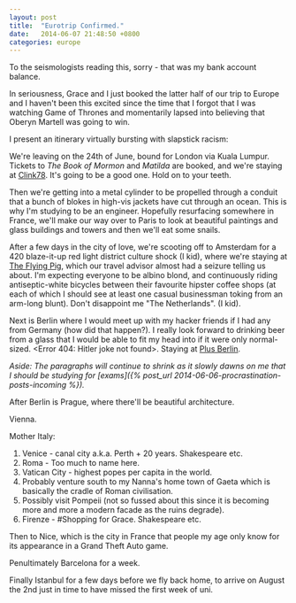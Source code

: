 ```yaml
---
layout: post
title:  "Eurotrip Confirmed."
date:   2014-06-07 21:48:50 +0800
categories: europe
---
```


To the seismologists reading this, sorry - that was my bank account balance.

In seriousness, Grace and I just booked the latter half of our trip to Europe and I haven't been this excited since the time that I forgot that I was watching Game of Thrones and momentarily lapsed into believing that Oberyn Martell was going to win.

I present an itinerary virtually bursting with slapstick racism:

We're leaving on the 24th of June, bound for London via Kuala Lumpur. Tickets to *The Book of Mormon* and *Matilda* are booked, and we're staying at [Clink78](http://www.clinkhostels.com/london/backpacker-hostels/clink78). It's going to be a good one. Hold on to your teeth.

Then we're getting into a metal cylinder to be propelled through a conduit that a bunch of blokes in high-vis jackets have cut through an ocean. This is why I'm studying to be an engineer. Hopefully resurfacing somewhere in France, we'll make our way over to Paris to look at beautiful paintings and glass buildings and towers and then we'll eat some snails.

After a few days in the city of love, we're scooting off to Amsterdam for a 420 blaze-it-up red light district culture shock (I kid), where we're staying at [The Flying Pig](http://www.flyingpig.nl/), which our travel advisor almost had a seizure telling us about. I'm expecting everyone to be albino blond, and continuously riding antiseptic-white bicycles between their favourite hipster coffee shops (at each of which I should see at least one casual businessman toking from an arm-long blunt). Don't disappoint me "The Netherlands". (I kid).

Next is Berlin where I would meet up with my hacker friends if I had any from Germany (how did that happen?). I really look forward to drinking beer from a glass that I would be able to fit my head into if it were only normal-sized. <Error 404: Hitler joke not found>. Staying at [Plus Berlin](http://www.plushostels.com/plusberlin).

*Aside: The paragraphs will continue to shrink as it slowly dawns on me that I should be studying for [exams]({% post_url 2014-06-06-procrastination-posts-incoming %}).*

After Berlin is Prague, where there'll be beautiful architecture.

Vienna.

Mother Italy:

1. Venice - canal city a.k.a. Perth + 20 years. Shakespeare etc.
2. Roma - Too much to name here.
3. Vatican City - highest popes per capita in the world.
4. Probably venture south to my Nanna's home town of Gaeta which is basically the cradle of Roman civilisation.
5. Possibly visit Pompeii (not so fussed about this since it is becoming more and more a modern facade as the ruins degrade).
6. Firenze - #Shopping for Grace. Shakespeare etc.

Then to Nice, which is the city in France that people my age only know for its appearance in a Grand Theft Auto game.

Penultimately Barcelona for a week.

Finally Istanbul for a few days before we fly back home, to arrive on August the 2nd just in time to have missed the first week of uni.
